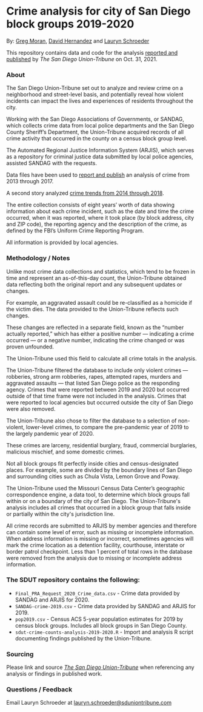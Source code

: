 # Crime analysis for city of San Diego block groups 2019-2020
By: [Greg Moran](https://www.sandiegouniontribune.com/sdut-greg-moran-staff.html), [David Hernandez](https://www.sandiegouniontribune.com/sdut-david-hernandez-staff.html) and [Lauryn Schroeder](https://www.sandiegouniontribune.com/sdut-lauryn-schroeder-staff.html)

This repository contains data and code for the analysis [reported and published](https://www.sandiegouniontribune.com/news/public-safety/story/2021-10-31/crime-counts-violent-crime-increased-in-san-diego-in-pandemic-year-but-not-as-much-as-national-trend) by *The San Diego Union-Tribune* on Oct. 31, 2021.

### About

The San Diego Union-Tribune set out to analyze and review crime on a neighborhood and street-level basis, and potentially reveal how violent incidents can impact the lives and experiences of residents throughout the city.

Working with the San Diego Associations of Governments, or SANDAG, which collects crime data from local police departments and the San Diego County Sheriff’s Department, the Union-Tribune acquired records of all crime activity that occurred in the county on a census block group level.

The Automated Regional Justice Information System (ARJIS), which serves as a repository for criminal justice data submitted by local police agencies, assisted SANDAG with the requests.

Data files have been used to [report and publish](https://www.sandiegouniontribune.com/story/2019-03-28/crime-counts-as-crime-falls-to-record-lows-some-neighborhoods-are-left-behind) an analysis of crime from 2013 through 2017.

A second story analyzed [crime trends from 2014 through 2018](https://www.sandiegouniontribune.com/news/public-safety/story/2019-06-05/more-city-neighborhoods-see-increase-in-violent-crimes-new-data-analysis-shows).

The entire collection consists of eight years’ worth of data showing information about each crime incident, such as the date and time the crime occurred, when it was reported, where it took place (by block address, city and ZIP code), the reporting agency and the description of the crime, as defined by the FBI’s Uniform Crime Reporting Program.

All information is provided by local agencies.

### Methodology / Notes

Unlike most crime data collections and statistics, which tend to be frozen in time and represent an as-of-this-day count, the Union-Tribune obtained data reflecting both the original report and any subsequent updates or changes.

For example, an aggravated assault could be re-classified as a homicide if the victim dies. The data provided to the Union-Tribune reflects such changes.

These changes are reflected in a separate field, known as the “number actually reported,” which has either a positive number — indicating a crime occurred — or a negative number, indicating the crime changed or was proven unfounded.

The Union-Tribune used this field to calculate all crime totals in the analysis.

The Union-Tribune filtered the database to include only violent crimes — robberies, strong arm robberies, rapes, attempted rapes, murders and aggravated assaults — that listed San Diego police as the responding agency. Crimes that were reported between 2019 and 2020 but occurred outside of that time frame were not included in the analysis. Crimes that were reported to local agencies but occurred outside the city of San Diego were also removed.

The Union-Tribune also chose to filter the database to a selection of non-violent, lower-level crimes, to compare the pre-pandemic year of 2019 to the largely pandemic year of 2020.

These crimes are larceny, residential burglary, fraud, commercial burglaries, malicious mischief, and some domestic crimes.

Not all block groups fit perfectly inside cities and census-designated places. For example, some are divided by the boundary lines of San Diego and surrounding cities such as Chula Vista, Lemon Grove and Poway.

The Union-Tribune used the Missouri Census Data Center’s geographic correspondence engine, a data tool, to determine which block groups fall within or on a boundary of the city of San Diego. The Union-Tribune's analysis includes all crimes that occurred in a block group that falls inside or partially within the city's jurisdiction line.

All crime records are submitted to ARJIS by member agencies and therefore can contain some level of error, such as missing or incomplete information. When address information is missing or incorrect, sometimes agencies will mark the crime location as a detention facility, courthouse, interstate or border patrol checkpoint. Less than 1 percent of total rows in the database were removed from the analysis due to missing or incomplete address information.

### The SDUT repository contains the following:

- `Final_PRA_Request_2020_Crime_data.csv` - Crime data provided by SANDAG and ARJIS for 2020.
- `SANDAG-crime-2019.csv` - Crime data provided by SANDAG and ARJIS for 2019.
- `pop2019.csv` - Census ACS 5-year population estimates for 2019 by census block groups. Includes all block groups in San Diego County.
- `sdut-crime-counts-analysis-2019-2020.R` - Import and analysis R script documenting findings published by the Union-Tribune.

### Sourcing
Please link and source [*The San Diego Union-Tribune*](https://www.sandiegouniontribune.com/) when referencing any analysis or findings in published work.

### Questions / Feedback

Email Lauryn Schroeder at [lauryn.schroeder@sduniontribune.com](mailto:lauryn.schroeder@sduniontribune.com)

